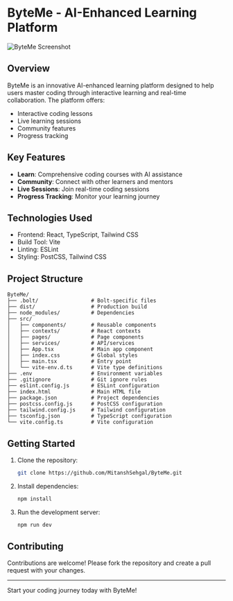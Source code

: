 # ByteMe - AI-Enhanced Learning Platform

![ByteMe Screenshot](./Screenshot%202025-04-05%20134832.png)

## Overview

ByteMe is an innovative AI-enhanced learning platform designed to help users master coding through interactive learning and real-time collaboration. The platform offers:

- Interactive coding lessons
- Live learning sessions
- Community features
- Progress tracking

## Key Features

- **Learn**: Comprehensive coding courses with AI assistance
- **Community**: Connect with other learners and mentors
- **Live Sessions**: Join real-time coding sessions
- **Progress Tracking**: Monitor your learning journey

## Technologies Used

- Frontend: React, TypeScript, Tailwind CSS
- Build Tool: Vite
- Linting: ESLint
- Styling: PostCSS, Tailwind CSS

## Project Structure

```
ByteMe/
├── .bolt/                 # Bolt-specific files
├── dist/                  # Production build
├── node_modules/          # Dependencies
├── src/
│   ├── components/        # Reusable components
│   ├── contexts/          # React contexts
│   ├── pages/             # Page components
│   ├── services/          # API/services
│   ├── App.tsx            # Main app component
│   ├── index.css          # Global styles
│   ├── main.tsx           # Entry point
│   └── vite-env.d.ts      # Vite type definitions
├── .env                   # Environment variables
├── .gitignore             # Git ignore rules
├── eslint.config.js       # ESLint configuration
├── index.html             # Main HTML file
├── package.json           # Project dependencies
├── postcss.config.js      # PostCSS configuration
├── tailwind.config.js     # Tailwind configuration
├── tsconfig.json          # TypeScript configuration
└── vite.config.ts         # Vite configuration
```

## Getting Started

1. Clone the repository:
   ```bash
   git clone https://github.com/MitanshSehgal/ByteMe.git
   ```

2. Install dependencies:
   ```bash
   npm install
   ```

3. Run the development server:
   ```bash
   npm run dev
   ```

## Contributing

Contributions are welcome! Please fork the repository and create a pull request with your changes.

---

Start your coding journey today with ByteMe!
